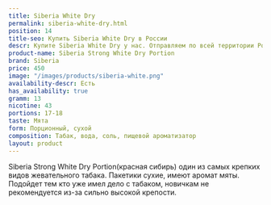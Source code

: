 ```yaml
---
title: Siberia White Dry
permalink: siberia-white-dry.html
position: 14
title-seo: Купить Siberia White Dry в России
descr: Купите Siberia White Dry у нас. Отправляем по всей территории России
product-name: Siberia Strong White Dry Portion
brand: Siberia
price: 450
image: "/images/products/siberia-white.png"
availability-descr: Есть
has_availability: true
gramm: 13
nicotine: 43
portions: 17-18
taste: Мята
form: Порционный, сухой
composition: Табак, вода, соль, пищевой ароматизатор
layout: product
---
```


Siberia Strong White Dry Portion(красная сибирь) один из самых крепких видов жевательного табака.
Пакетики сухие, имеют аромат мяты. 
Подойдет тем кто уже имел дело с табаком, новичкам не рекомендуется из-за сильно высокой крепости.